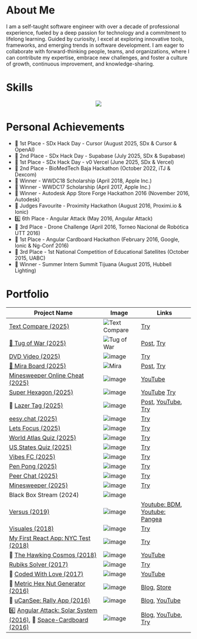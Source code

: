 # About Me

I am a self-taught software engineer with over a decade of professional experience, fueled by a deep passion for technology and a commitment to lifelong learning. Guided by curiosity, I excel at exploring innovative tools, frameworks, and emerging trends in software development. I am eager to collaborate with forward-thinking people, teams, and organizations, where I can contribute my expertise, embrace new challenges, and foster a culture of growth, continuous improvement, and knowledge-sharing.

# Skills

<p align="center">
  <a href="https://skillicons.dev">
    <img src="https://skillicons.dev/icons?i=angular,apollo,apple,arduino,atom,aws,bash,bitbucket,bootstrap,bun,cs,css,cypress,bots,docker,dotnet,dynamodb,electron,elysia,express,firebase,gcp,git,github,githubactions,gitlab,graphql,gulp,heroku,html,java,js,jenkins,jest,jquery,latex,linux,md,materialui,matlab,mongodb,nestjs,nextjs,nginx,nodejs,npm,php,pnpm,postgres,postman,powershell,processing,py,raspberrypi,react,redux,regex,sqlite,supabase,selenium,sequelize,swift,tailwind,threejs,ts,vercel,visualstudio,vite,vscode,windows,yarn" />
  </a>
</p>

# Personal Achievements

-   🏅 1st Place - SDx Hack Day - Cursor (August 2025, SDx & Cursor & OpenAI)
-   🥈 2nd Place - SDx Hack Day - Supabase (July 2025, SDx & Supabase)
-   🏅 1st Place - SDx Hack Day - v0 Vercel (June 2025, SDx & Vercel)
-   🥈 2nd Place - BioMedTech Baja Hackathon (October 2022, iTJ & Dexcom)
-   🏅 Winner - WWDC18 Scholarship (April 2018, Apple Inc.)
-   🏅 Winner - WWDC17 Scholarship (April 2017, Apple Inc.)
-   🏅 Winner - Autodesk App Store Forge Hackathon 2016 (November 2016, Autodesk)
-   🏅 Judges Favourite - Proximity Hackathon (August 2016, Proximi.io & Ionic)
-   6️⃣ 6th Place - Angular Attack (May 2016, Angular Attack)
-   🥉 3rd Place - Drone Challenge (April 2016, Torneo Nacional de Robótica UTT 2016)
-   🥇 1st Place - Angular Cardboard Hackathon (February 2016, Google, Ionic & Ng-Conf 2016)
-   🥉 3rd Place - 1st National Competition of Educational Satellites (October 2015, UABC)
-   🏅 Winner - Summer Intern Summit Tijuana (August 2015, Hubbell Lighting)

# Portfolio

| Project Name                                                                                                                                                                  | Image                                                                                            | Links                                                                                                                                                                                                                                                                                                      |
| ----------------------------------------------------------------------------------------------------------------------------------------------------------------------------- | ------------------------------------------------------------------------------------------------ | ---------------------------------------------------------------------------------------------------------------------------------------------------------------------------------------------------------------------------------------------------------------------------------------------------------- |
| [Text Compare (2025)](https://github.com/AlbertSanIza/text-compare)                                                                                                           | ![Text Compare](https://github.com/user-attachments/assets/2cfc2ce4-b1e7-4407-9e90-6b4372e64454) | [Try](https://albertsaniza.github.io/text-compare)                                                                                                                                                                                                                                                         |
| [🥇 Tug of War (2025)](https://github.com/AlbertSanIza/tug-of-war)                                                                                                            | ![Tug of War](https://github.com/user-attachments/assets/254d09bd-902d-402c-81af-525394f51785)   | [Post](https://www.linkedin.com/posts/sdxcommunity_sdx-cursor-openai-hack-day-recap-activity-7365775027402674176-f_Gf?utm_source=share&utm_medium=member_desktop&rcm=ACoAAA1ymyUBz1NQ6-72Eaek-fwleCF_5eCOPG8), [Try](https://tug-of-war-arena.vercel.app)                                                  |
| [DVD Video (2025)](https://github.com/AlbertSanIza/dvd-video)                                                                                                                 | ![image](https://github.com/user-attachments/assets/e998e2d3-5cce-476f-b763-cb3bf8098583)        | [Try](https://albertsaniza.github.io/dvd-video)                                                                                                                                                                                                                                                            |
| [🥈 Mira Board (2025)](https://github.com/AlbertSanIza/mira-board)                                                                                                            | ![Mira](https://github.com/user-attachments/assets/3ce1d2b4-9d11-4fa4-bbde-5f32fd1135bd)         | [Post](https://www.linkedin.com/posts/sdxcommunity_supabase-hackathon-launchweek15-activity-7355001899361734656-Xnr1?utm_source=share&utm_medium=member_desktop&rcm=ACoAAA1ymyUBz1NQ6-72Eaek-fwleCF_5eCOPG8), [Try](https://mira-board.vercel.app)                                                         |
| [Minesweeper Online Cheat (2025)](https://github.com/AlbertSanIza/minesweeper-online-cheat)                                                                                   | ![image](https://github.com/user-attachments/assets/968556c4-695a-4d53-8137-4e9b5ad04529)        | [YouTube](https://youtu.be/w5jwGWHgkeE?si=E8K8jZuc9grbqaCh)                                                                                                                                                                                                                                                |
| [Super Hexagon (2025)](https://github.com/AlbertSanIza/super-hexagon)                                                                                                         | ![image](https://github.com/user-attachments/assets/9e5d5c09-9ad0-45c0-a3af-d0605dd48a41)        | [YouTube](https://youtu.be/R3lMuAybI9k?si=wo9KLOTRAiw6yP85) [Try](https://albertsaniza.github.io/super-hexagon)                                                                                                                                                                                            |
| 🏅 [Lazer Tag (2025)](https://github.com/AlbertSanIza/lazer-tag)                                                                                                              | ![image](https://github.com/user-attachments/assets/90080537-0dbf-467d-8cdb-acc96deaba60)        | [Post](https://www.linkedin.com/posts/sdxcommunity_vercel-hackathon-vibecoding-activity-7343381853938044928-8poG?utm_source=share&utm_medium=member_desktop&rcm=ACoAAA1ymyUBz1NQ6-72Eaek-fwleCF_5eCOPG8), [YouTube](https://youtu.be/GWwxM_BUrew?si=EaCS3o5rpjmY4dEJ), [Try](https://lazer-tag.vercel.app) |
| [eesy.chat (2025)](https://github.com/AlbertSanIza/eesy-chat)                                                                                                                 | ![image](https://github.com/user-attachments/assets/1d0b6093-948d-4f19-9f5c-b6499b71ac35)        | [Try](https://eesy.chat)                                                                                                                                                                                                                                                                                   |
| [Lets Focus (2025)](https://github.com/AlbertSanIza/lets-focus)                                                                                                               | ![image](https://github.com/user-attachments/assets/720ad5c9-1bb1-459d-bc34-0e249a2687fe)        | [Try](https://lets-focus-now.netlify.app)                                                                                                                                                                                                                                                                  |
| [World Atlas Quiz (2025)](https://github.com/AlbertSanIza/world-atlas-quiz)                                                                                                   | ![image](https://github.com/user-attachments/assets/15454fa2-502c-492a-ba11-c2eb1b25c2a8)        | [Try](https://albertsaniza.github.io/world-atlas-quiz)                                                                                                                                                                                                                                                     |
| [US States Quiz (2025)](https://github.com/AlbertSanIza/us-states-quiz)                                                                                                       | ![image](https://github.com/user-attachments/assets/d05439cc-0078-451a-8b36-614e045ee504)        | [Try](https://albertsaniza.github.io/us-states-quiz)                                                                                                                                                                                                                                                       |
| [Vibes FC (2025)](https://github.com/AlbertSanIza/vibes-fc)                                                                                                                   | ![image](https://github.com/user-attachments/assets/b1f358c6-c5d9-496b-808b-8ada34b69954)        | [Try](https://albertsaniza.github.io/vibes-fc)                                                                                                                                                                                                                                                             |
| [Pen Pong (2025)](https://github.com/AlbertSanIza/pen-pong)                                                                                                                   | ![image](https://github.com/user-attachments/assets/6be9396a-d085-4461-aa2d-a3a5c19f55e3)        | [Try](https://albertsaniza.github.io/pen-pong)                                                                                                                                                                                                                                                             |
| [Peer Chat (2025)](https://github.com/AlbertSanIza/peer-chat)                                                                                                                 | ![image](https://github.com/user-attachments/assets/12f37da1-0ee4-439e-bf36-f63a0c64a70b)        | [Try](https://albertsaniza.github.io/peer-chat)                                                                                                                                                                                                                                                            |
| [Minesweeper (2025)](https://github.com/AlbertSanIza/minesweeper)                                                                                                             | ![image](https://github.com/user-attachments/assets/f3a7b344-2399-4a67-a950-59a1cc29e3e7)        | [Try](https://albertsaniza.github.io/minesweeper)                                                                                                                                                                                                                                                          |
| Black Box Stream (2024)                                                                                                                                                       | ![image](https://github.com/user-attachments/assets/8064234e-dbaa-4bc5-b969-853281106e58)        |                                                                                                                                                                                                                                                                                                            |
| [Versus (2019)](https://github.com/AlbertSanIza/versus)                                                                                                                       | ![image](https://github.com/user-attachments/assets/15c39bbd-259d-4846-a143-7397de95f6a6)        | [Youtube: BDM](https://www.youtube.com/watch?v=-Y79tOk8bKE), [Youtube: Pangea](https://www.youtube.com/watch?v=ZMkYlwz9o8A)                                                                                                                                                                                |
| [Visuales (2018)](https://github.com/AlbertSanIza/visuales)                                                                                                                   | ![image](https://github.com/user-attachments/assets/c2b45517-2eb3-4b7d-aa61-cc28d60474cf)        | [Try](https://albertsaniza.github.io/visuales)                                                                                                                                                                                                                                                             |
| [My First React App: NYC Test (2018)](https://github.com/AlbertSanIza/react-nyc-test)                                                                                         | ![image](https://github.com/user-attachments/assets/23a19378-d9d0-46aa-89d2-8bf3fb9b14b8)        | [Try](https://albertsaniza.github.io/react-nyc-test)                                                                                                                                                                                                                                                       |
| 🏅 [The Hawking Cosmos (2018)](https://github.com/AlbertSanIza/TheHawkingCosmos)                                                                                              | ![image](https://github.com/user-attachments/assets/0b9c133c-e681-4173-bdce-ba6e7410f449)        | [YouTube](https://www.youtube.com/watch?v=7TKopNBXiHk)                                                                                                                                                                                                                                                     |
| [Rubiks Solver (2017)](https://github.com/AlbertSanIza/rubiks-solver)                                                                                                         | ![image](https://github.com/user-attachments/assets/47369710-e0d4-42f5-9f22-48ecf93ee031)        | [Try](https://albertsaniza.github.io/rubiks-solver)                                                                                                                                                                                                                                                        |
| 🏅 [Coded With Love (2017)](https://github.com/AlbertSanIza/CodedWithLove)                                                                                                    | ![image](https://github.com/user-attachments/assets/c97e280b-7d14-40fd-87ed-3481aeab7cf3)        | [YouTube](https://www.youtube.com/watch?v=9rQCCm1T1ZM)                                                                                                                                                                                                                                                     |
| 🏅 [Metric Hex Nut Generator (2016)](https://github.com/AlbertSanIza/MetricHexNut)                                                                                            | ![image](https://github.com/user-attachments/assets/ef89e7af-8d2b-445b-948c-1479d419bea2)        | [Blog](https://devpost.com/software/metr), [Store](https://apps.autodesk.com/FUSION/en/Detail/Index?id=5177518851821422371&appLang=en&os=Win64)                                                                                                                                                            |
| 🏅 [uCanSee: Rally App (2016)](https://github.com/AlbertSanIza/uCanSee)                                                                                                       | ![image](https://github.com/user-attachments/assets/b0028c5e-dd90-4897-a874-310a421c80be)        | [Blog](https://proximi.io/proximity-hackathon-results/), [YouTube](https://www.youtube.com/watch?v=ZWmn-_j0zPs)                                                                                                                                                                                            |
| 6️⃣ [Angular Attack: Solar System (2016)](https://github.com/AlbertSanIza/angularattack2016-fca), 🥇 [Space-Cardboard (2016)](https://github.com/AlbertSanIza/Space-Cardboard) | ![image](https://github.com/user-attachments/assets/72585720-102c-4fea-8eb6-2bebe60d0d50)        | [Blog](https://ionic.io/blog/announcing-the-angular-cardboard-hackathon-winners), [YouTube](https://www.youtube.com/watch?v=1SwhDGN-L6k), [Try](https://albertsaniza.github.io/angularattack2016-fca)                                                                                                      |
